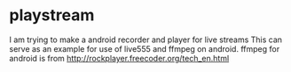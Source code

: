 playstream
==========
I am trying to make a android recorder and player for live streams
This can serve as an example for use of live555 and ffmpeg on android.
ffmpeg for android is from
http://rockplayer.freecoder.org/tech_en.html
